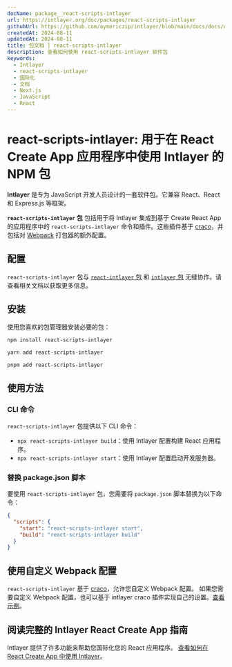 ```yaml
---
docName: package__react-scripts-intlayer
url: https://intlayer.org/doc/packages/react-scripts-intlayer
githubUrl: https://github.com/aymericzip/intlayer/blob/main/docs/docs/en/packages/react-scripts-intlayer/index.md
createdAt: 2024-08-11
updatedAt: 2024-08-11
title: 包文档 | react-scripts-intlayer
description: 查看如何使用 react-scripts-intlayer 软件包
keywords:
  - Intlayer
  - react-scripts-intlayer
  - 国际化
  - 文档
  - Next.js
  - JavaScript
  - React
---
```


# react-scripts-intlayer: 用于在 React Create App 应用程序中使用 Intlayer 的 NPM 包

**Intlayer** 是专为 JavaScript 开发人员设计的一套软件包。它兼容 React、React 和 Express.js 等框架。

**`react-scripts-intlayer` 包** 包括用于将 Intlayer 集成到基于 Create React App 的应用程序中的 `react-scripts-intlayer` 命令和插件。这些插件基于 [craco](https://craco.js.org/)，并包括对 [Webpack](https://webpack.js.org/) 打包器的额外配置。

## 配置

`react-scripts-intlayer` 包与 [`react-intlayer` 包](https://github.com/aymericzip/intlayer/blob/main/docs/docs/zh/packages/react-intlayer/index.md) 和 [`intlayer` 包](https://github.com/aymericzip/intlayer/blob/main/docs/docs/zh/packages/intlayer/index.md) 无缝协作。请查看相关文档以获取更多信息。

## 安装

使用您喜欢的包管理器安装必要的包：

```bash packageManager="npm"
npm install react-scripts-intlayer
```

```bash packageManager="yarn"
yarn add react-scripts-intlayer
```

```bash packageManager="pnpm"
pnpm add react-scripts-intlayer
```

## 使用方法

### CLI 命令

`react-scripts-intlayer` 包提供以下 CLI 命令：

- `npx react-scripts-intlayer build`：使用 Intlayer 配置构建 React 应用程序。
- `npx react-scripts-intlayer start`：使用 Intlayer 配置启动开发服务器。

### 替换 package.json 脚本

要使用 `react-scripts-intlayer` 包，您需要将 `package.json` 脚本替换为以下命令：

```json fileName="package.json"
{
  "scripts": {
    "start": "react-scripts-intlayer start",
    "build": "react-scripts-intlayer build"
  }
}
```

## 使用自定义 Webpack 配置

`react-scripts-intlayer` 基于 [craco](https://craco.js.org/)，允许您自定义 Webpack 配置。
如果您需要自定义 Webpack 配置，也可以基于 intlayer craco 插件实现自己的设置。[查看示例](https://github.com/aymericzip/intlayer/blob/main/examples/react-app/craco.config.js)。

## 阅读完整的 Intlayer React Create App 指南

Intlayer 提供了许多功能来帮助您国际化您的 React 应用程序。
[查看如何在 React Create App 中使用 Intlayer](https://github.com/aymericzip/intlayer/blob/main/docs/docs/zh/intlayer_with_create_react_app.md)。
